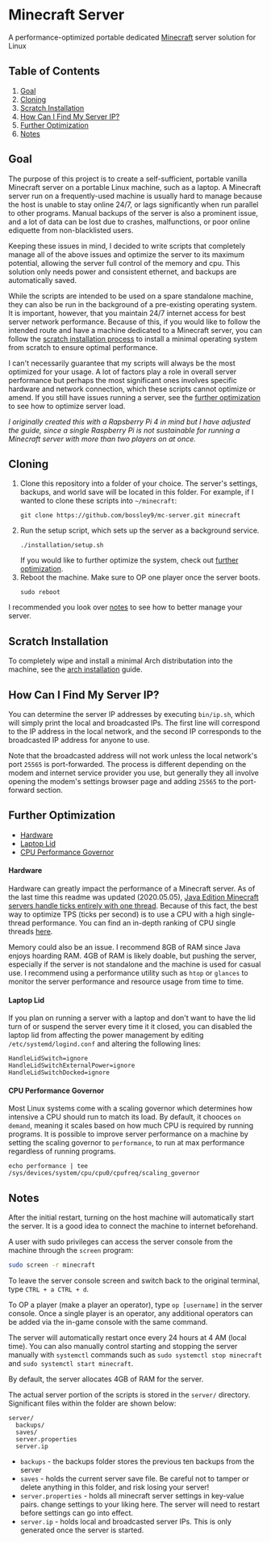 # Minecraft Server
A performance-optimized portable dedicated [Minecraft](https://www.minecraft.net/) server solution for Linux

## Table of Contents
1. [Goal](#goal)
2. [Cloning](#cloning)
3. [Scratch Installation](#installation)
4. [How Can I Find My Server IP?](#ip)
5. [Further Optimization](#optimization)
6. [Notes](#notes)

## Goal <a name="goal"></a>
The purpose of this project is to create a self-sufficient, portable vanilla Minecraft server on a portable Linux machine, such as a laptop. A Minecraft server run on a frequently-used machine is usually hard to manage because the host is unable to stay online 24/7, or lags significantly when run parallel to other programs. Manual backups of the server is also a prominent issue, and a lot of data can be lost due to crashes, malfunctions, or poor online ediquette from non-blacklisted users.

Keeping these issues in mind, I decided to write scripts that completely manage all of the above issues and optimize the server to its maximum potential, allowing the server full control of the memory and cpu. This solution only needs power and consistent ethernet, and backups are automatically saved.

While the scripts are intended to be used on a spare standalone machine, they can also be run in the background of a pre-existing operating system. It is important, however, that you maintain 24/7 internet access for best server network performance.
Because of this, if you would like to follow the intended route and have a machine dedicated to a Minecraft server, you can follow the [scratch installation process](#installation) to install a minimal operating system from scratch to ensure optimal performance.

I can't necessarily guarantee that my scripts will always be the most optimized for your usage. A lot of factors play a role in overall server performance but perhaps the most significant ones involves specific hardware and network connection, which these scripts cannot optimize or amend. If you still have issues running a server, see the [further optimization](#optimization) to see how to optimize server load. 

_I originally created this with a Rapsberry Pi 4 in mind but I have adjusted the guide, since a single Raspberry Pi is not sustainable for running a Minecraft server with more than two players on at once._

## Cloning <a name="cloning"></a>

1. Clone this repository into a folder of your choice. The server's settings, backups, and world save will be located in this folder. For example, if I wanted to clone these scripts into `~/minecraft`:
    ```
    git clone https://github.com/bossley9/mc-server.git minecraft
    ```
2. Run the setup script, which sets up the server as a background service.
    ```
    ./installation/setup.sh
    ```
    If you would like to further optimize the system, check out [further optimization](#optimization).
3. Reboot the machine. Make sure to OP one player once the server boots.
    ```
    sudo reboot
    ```
I recommended you look over [notes](#notes) to see how to better manage your server.

## Scratch Installation <a name="installation"></a>

To completely wipe and install a minimal Arch distributation into the machine, see the [arch installation](installation/arch.md) guide.

## How Can I Find My Server IP? <a name="ip"></a>

You can determine the server IP addresses by executing `bin/ip.sh`, which will simply print the local and broadcasted IPs.
The first line will correspond to the IP address in the local network, and the second IP corresponds to the broadcasted IP address for anyone to use.

Note that the broadcasted address will not work unless the local network's port `25565` is port-forwarded. The process is different depending on the modem and internet service provider you use, but generally they all involve opening the modem's settings browser page and adding `25565` to the port-forward section.

## Further Optimization <a name="optimization"></a>

- [Hardware](#op-hardware)
- [Laptop Lid](#op-lid)
- [CPU Performance Governor](#op-governor)

#### Hardware <a name="op-hardware"></a>

Hardware can greatly impact the performance of a Minecraft server. As of the last time this readme was updated (2020.05.05), [Java Edition Minecraft servers handle ticks entirely with one thread](https://linustechtips.com/main/topic/824264-how-many-cores-does-a-minecraft-server-use-efficiently/). Because of this fact, the best way to optimize TPS (ticks per second) is to use a CPU with a high single-thread performance. You can find an in-depth ranking of CPU single threads [here](https://www.cpubenchmark.net/singleThread.html).

Memory could also be an issue. I recommend 8GB of RAM since Java enjoys hoarding RAM. 4GB of RAM is likely doable, but pushing the server, especially if the server is not standalone and the machine is used for casual use. I recommend using a performance utility such as `htop` or `glances` to monitor the server performance and resource usage from time to time.

#### Laptop Lid <a name="op-lid"></a>

If you plan on running a server with a laptop and don't want to have the lid turn of or suspend the server every time it it closed, you can disabled the laptop lid from affecting the power management by editing `/etc/systemd/logind.conf` and altering the following lines:
```
HandleLidSwitch=ignore
HandleLidSwitchExternalPower=ignore
HandleLidSwitchDocked=ignore
```

#### CPU Performance Governor <a name="op-governor"></a>

Most Linux systems come with a scaling governor which determines how intensive a CPU should run to match its load. By default, it chooces `on demand`, meaning it scales based on how much CPU is required by running programs. It is possible to improve server performance on a machine by setting the scaling governor to `performance`, to run at max performance regardless of running programs.
```
echo performance | tee /sys/devices/system/cpu/cpu0/cpufreq/scaling_governor
```

## Notes <a name="notes"></a>

After the initial restart, turning on the host machine will automatically start 
the server. It is a good idea to connect the machine to internet beforehand.

A user with sudo privileges can access the server console from the machine 
through the `screen` program:
```bash
sudo screen -r minecraft
```
To leave the server console screen and switch back to the original terminal, type `CTRL + a CTRL + d`.

To OP a player (make a player an operator), type `op [username]` in the server console. 
Once a single player is an operator, any additional operators can be added via the 
in-game console with the same command.

The server will automatically restart once every 24 hours at 4 AM (local time).
You can also manually control starting and stopping the server manually with 
`systemctl` commands such as `sudo systemctl stop minecraft` 
and `sudo systemctl start minecraft`.

By default, the server allocates 4GB of RAM for the server.

The actual server portion of the scripts is stored in the `server/` directory.
Significant files within the folder are shown below:
```
server/
  backups/
  saves/
  server.properties
  server.ip
```

- `backups` - the backups folder stores the previous ten backups from the server
- `saves` - holds the current server save file. Be careful not to tamper or 
          delete anything in this folder, and risk losing your server!
- `server.properties` - holds all minecraft server settings in key-value pairs.
          change settings to your liking here. The server will need to restart 
          before settings can go into effect.
- `server.ip` - holds local and broadcasted server IPs. This is only generated 
          once the server is started.

